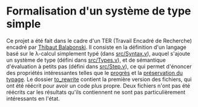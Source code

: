 # Formalisation d'un système de type simple
Ce projet a été fait dans le cadre d'un TER (Travail Encadré de Recherche) encadré par [Thibaut Balabonski](www.lri.fr/~blsk). Il consiste en la définition d'un langage basé sur le λ-calcul simplement typé (dans [src/Syntax.v](src/Syntax.v)), auquel s'ajoute un système de type (défini dans [src/Types.v](src/Types.v)), et de sémantique d'évaluation à petits pas (défini dans [src/Step.v](src/Step.v)), ce qui permet d'énoncer des propriétés intéressantes telles que le [progrès](src/Progress.v) et la [préservation du typage](src/Preservation.v). Le dossier [to_rewrite](to_rewrite) contient la première version des fichiers, qui ont été réécrit pour avoir un code plus propre. Deux fichiers n'ont pas été réécrits car les résultats qu'ils contiennent ne sont pas particulièrement intéressants en l'état.